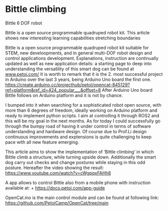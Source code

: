 # Bittle climbing
Bittle 6 DOF robot

Bittle  is a open source programmable quadruped robot kit. This article shows new interesting learning capabilities stretching boundaries

Bittle  is a open source programmable quadruped robot kit suitable for STEM, new develoopments, and in general multi-DOF robot design and control applications development. Explanations, instruction are continually updated as well as new application details: a starting page to deep into understanding the versatility of this smart dog can be found at  www.petoi.com/
It is worth to remark that it is the 2. most successful project  in Arduino over the last 3  years, being Arduino Uno board the first one. https://create.arduino.cc/projecthub/petoi/opencat-845129?ref=platform&ref_id=424_popular___&offset=8
After Arduino Uno board Bittle follows on Arduino platform  and it is not  by chance.

I bumped into it when searching for a sophisticated robot open source, with more than 6 degrees of freedom, ideally working on Arduino platform and ready to implement python scripts. I aim at controlling it through ROS2 and this will be my goal in the next months.
As for today I could successfully go through the bumpy road of having it under control in terms of software understanding and hardware design. Of course due to Prof.Li design continuous  improvements and exptensions is quite challenging to keep pace with all new feature emerging.

This article aims to show the implementation of ‘Bittle climbing’ in which Bittle climb a structure, while turning upside down. Additionally the smart dog carry out checks and change postures while staying in this odd posture.  Hereafter the video showing the result:
https://www.youtube.com/watch?v=cWgpqxFAHh8

A app allows to control Bittle also from a mobile phone with instruction available at: +
https://docs.petoi.com/app-guide

OpenCat.ino is the main control module and can be found at following link:
https://github.com/PetoiCamp/OpenCat/tree/main
